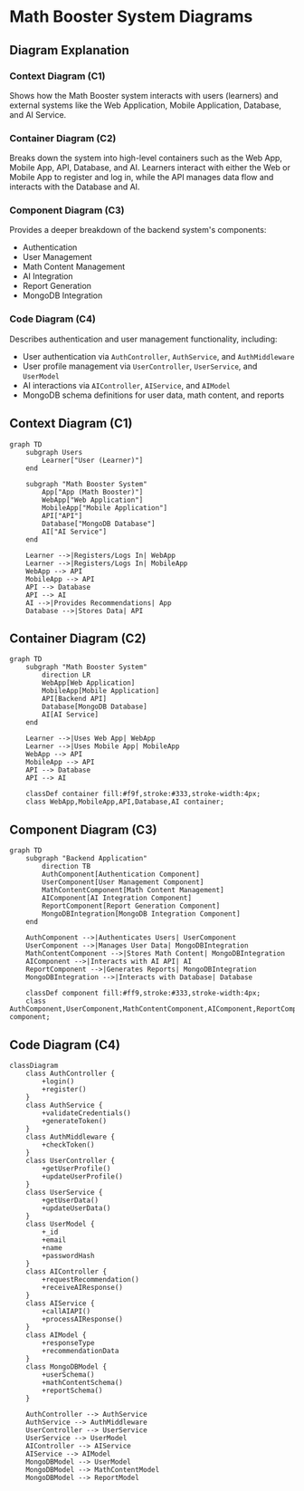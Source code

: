 
# Math Booster System Diagrams

## Diagram Explanation

### Context Diagram (C1)
Shows how the Math Booster system interacts with users (learners) and external systems like the Web Application, Mobile Application, Database, and AI Service.

### Container Diagram (C2)
Breaks down the system into high-level containers such as the Web App, Mobile App, API, Database, and AI. Learners interact with either the Web or Mobile App to register and log in, while the API manages data flow and interacts with the Database and AI.

### Component Diagram (C3)
Provides a deeper breakdown of the backend system's components:
- Authentication
- User Management
- Math Content Management
- AI Integration
- Report Generation
- MongoDB Integration

### Code Diagram (C4)
Describes authentication and user management functionality, including:
- User authentication via `AuthController`, `AuthService`, and `AuthMiddleware`
- User profile management via `UserController`, `UserService`, and `UserModel`
- AI interactions via `AIController`, `AIService`, and `AIModel`
- MongoDB schema definitions for user data, math content, and reports

## Context Diagram (C1)
```mermaid
graph TD
    subgraph Users
        Learner["User (Learner)"]
    end

    subgraph "Math Booster System"
        App["App (Math Booster)"]
        WebApp["Web Application"]
        MobileApp["Mobile Application"]
        API["API"]
        Database["MongoDB Database"]
        AI["AI Service"]
    end

    Learner -->|Registers/Logs In| WebApp
    Learner -->|Registers/Logs In| MobileApp
    WebApp --> API
    MobileApp --> API
    API --> Database
    API --> AI
    AI -->|Provides Recommendations| App
    Database -->|Stores Data| API
```

## Container Diagram (C2)
```mermaid
graph TD
    subgraph "Math Booster System"
        direction LR
        WebApp[Web Application]
        MobileApp[Mobile Application]
        API[Backend API]
        Database[MongoDB Database]
        AI[AI Service]
    end

    Learner -->|Uses Web App| WebApp
    Learner -->|Uses Mobile App| MobileApp
    WebApp --> API
    MobileApp --> API
    API --> Database
    API --> AI

    classDef container fill:#f9f,stroke:#333,stroke-width:4px;
    class WebApp,MobileApp,API,Database,AI container;
```

## Component Diagram (C3)
```mermaid
graph TD
    subgraph "Backend Application"
        direction TB
        AuthComponent[Authentication Component]
        UserComponent[User Management Component]
        MathContentComponent[Math Content Management]
        AIComponent[AI Integration Component]
        ReportComponent[Report Generation Component]
        MongoDBIntegration[MongoDB Integration Component]
    end

    AuthComponent -->|Authenticates Users| UserComponent
    UserComponent -->|Manages User Data| MongoDBIntegration
    MathContentComponent -->|Stores Math Content| MongoDBIntegration
    AIComponent -->|Interacts with AI API| AI
    ReportComponent -->|Generates Reports| MongoDBIntegration
    MongoDBIntegration -->|Interacts with Database| Database

    classDef component fill:#ff9,stroke:#333,stroke-width:4px;
    class AuthComponent,UserComponent,MathContentComponent,AIComponent,ReportComponent,MongoDBIntegration component;
```

## Code Diagram (C4)
```mermaid
classDiagram
    class AuthController {
        +login()
        +register()
    }
    class AuthService {
        +validateCredentials()
        +generateToken()
    }
    class AuthMiddleware {
        +checkToken()
    }
    class UserController {
        +getUserProfile()
        +updateUserProfile()
    }
    class UserService {
        +getUserData()
        +updateUserData()
    }
    class UserModel {
        +_id
        +email
        +name
        +passwordHash
    }
    class AIController {
        +requestRecommendation()
        +receiveAIResponse()
    }
    class AIService {
        +callAIAPI()
        +processAIResponse()
    }
    class AIModel {
        +responseType
        +recommendationData
    }
    class MongoDBModel {
        +userSchema()
        +mathContentSchema()
        +reportSchema()
    }

    AuthController --> AuthService
    AuthService --> AuthMiddleware
    UserController --> UserService
    UserService --> UserModel
    AIController --> AIService
    AIService --> AIModel
    MongoDBModel --> UserModel
    MongoDBModel --> MathContentModel
    MongoDBModel --> ReportModel
